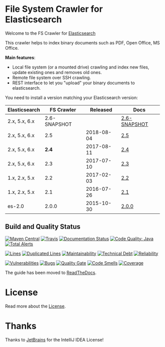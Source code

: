 # File System Crawler for Elasticsearch

Welcome to the FS Crawler for [Elasticsearch](https://elastic.co/)

This crawler helps to index binary documents such as PDF, Open Office, MS Office.

**Main features**:

* Local file system (or a mounted drive) crawling and index new files, update existing ones and removes old ones.
* Remote file system over SSH crawling.
* REST interface to let you "upload" your binary documents to elasticsearch.

You need to install a version matching your Elasticsearch version:

|    Elasticsearch   |  FS Crawler | Released |                                       Docs                                   |
|--------------------|-------------|----------|------------------------------------------------------------------------------|
| 2.x, 5.x, 6.x      | 2.6-SNAPSHOT|          |[2.6-SNAPSHOT](https://fscrawler.readthedocs.io/en/latest/)                   |
| 2.x, 5.x, 6.x      | 2.5         |2018-08-04|[2.5](https://fscrawler.readthedocs.io/en/fscrawler-2.5)                      |
| 2.x, 5.x, 6.x      | **2.4**     |2017-08-11|[2.4](https://github.com/dadoonet/fscrawler/blob/fscrawler-2.4/README.md)     |
| 2.x, 5.x, 6.x      | 2.3         |2017-07-10|[2.3](https://github.com/dadoonet/fscrawler/blob/fscrawler-2.3/README.md)     |
| 1.x, 2.x, 5.x      | 2.2         |2017-02-03|[2.2](https://github.com/dadoonet/fscrawler/blob/fscrawler-2.2/README.md)     |
| 1.x, 2.x, 5.x      | 2.1         |2016-07-26|[2.1](https://github.com/dadoonet/fscrawler/blob/fscrawler-2.1/README.md)     |
|    es-2.0          | 2.0.0       |2015-10-30|[2.0.0](https://github.com/dadoonet/fscrawler/blob/fscrawler-2.0.0/README.md) |

## Build and Quality Status

[![Maven Central](https://maven-badges.herokuapp.com/maven-central/fr.pilato.elasticsearch.crawler/fscrawler/badge.svg?style=flat-square)](https://maven-badges.herokuapp.com/maven-central/fr.pilato.elasticsearch.crawler/fscrawler/)
[![Travis](https://secure.travis-ci.org/dadoonet/fscrawler.png)](http://travis-ci.org/dadoonet/fscrawler)
[![Documentation Status](https://readthedocs.org/projects/fscrawler/badge/?version=latest)](https://fscrawler.readthedocs.io/en/latest/?badge=latest)
[![Code Quality: Java](https://img.shields.io/lgtm/grade/java/g/dadoonet/fscrawler.svg?logo=lgtm&logoWidth=18)](https://lgtm.com/projects/g/dadoonet/fscrawler/context:java)
[![Total Alerts](https://img.shields.io/lgtm/alerts/g/dadoonet/fscrawler.svg?logo=lgtm&logoWidth=18)](https://lgtm.com/projects/g/dadoonet/fscrawler/alerts)

[![Lines](https://sonarcloud.io/api/project_badges/measure?project=fr.pilato.elasticsearch.crawler:fscrawler-parent&metric=ncloc)](https://sonarcloud.io/project/issues?id=fr.pilato.elasticsearch.crawler%3Afscrawler-parent)
[![Duplicated Lines](https://sonarcloud.io/api/project_badges/measure?project=fr.pilato.elasticsearch.crawler:fscrawler-parent&metric=duplicated_lines_density)](https://sonarcloud.io/project/issues?id=fr.pilato.elasticsearch.crawler%3Afscrawler-parent)
[![Maintainability](https://sonarcloud.io/api/project_badges/measure?project=fr.pilato.elasticsearch.crawler:fscrawler-parent&metric=sqale_rating)](https://sonarcloud.io/project/issues?id=fr.pilato.elasticsearch.crawler%3Afscrawler-parent)
[![Technical Debt](https://sonarcloud.io/api/project_badges/measure?project=fr.pilato.elasticsearch.crawler:fscrawler-parent&metric=sqale_index)](https://sonarcloud.io/project/issues?id=fr.pilato.elasticsearch.crawler%3Afscrawler-parent)
[![Reliability](https://sonarcloud.io/api/project_badges/measure?project=fr.pilato.elasticsearch.crawler:fscrawler-parent&metric=reliability_rating)](https://sonarcloud.io/project/issues?id=fr.pilato.elasticsearch.crawler%3Afscrawler-parent)

[![Vulnerabilities](https://sonarcloud.io/api/project_badges/measure?project=fr.pilato.elasticsearch.crawler:fscrawler-parent&metric=vulnerabilities)](https://sonarcloud.io/project/issues?id=fr.pilato.elasticsearch.crawler%3Afscrawler-parent&resolved=false&types=VULNERABILITY)
[![Bugs](https://sonarcloud.io/api/project_badges/measure?project=fr.pilato.elasticsearch.crawler:fscrawler-parent&metric=bugs)](https://sonarcloud.io/project/issues?id=fr.pilato.elasticsearch.crawler%3Afscrawler-parent)
[![Quality Gate](https://sonarcloud.io/api/project_badges/measure?project=fr.pilato.elasticsearch.crawler:fscrawler-parent&metric=alert_status)](https://sonarcloud.io/project/issues?id=fr.pilato.elasticsearch.crawler%3Afscrawler-parent)
[![Code Smells](https://sonarcloud.io/api/project_badges/measure?project=fr.pilato.elasticsearch.crawler:fscrawler-parent&metric=code_smells)](https://sonarcloud.io/project/issues?id=fr.pilato.elasticsearch.crawler%3Afscrawler-parent)
[![Coverage](https://sonarcloud.io/api/project_badges/measure?project=fr.pilato.elasticsearch.crawler:fscrawler-parent&metric=coverage)](https://sonarcloud.io/project/issues?id=fr.pilato.elasticsearch.crawler%3Afscrawler-parent)

The guide has been moved to [ReadTheDocs](https://fscrawler.readthedocs.io/en/latest/).

# License

Read more about the [License](https://fscrawler.readthedocs.io/en/latest/index.html#license).

# Thanks

Thanks to [JetBrains](https://www.jetbrains.com/?from=FSCrawler) for the IntelliJ IDEA License!
